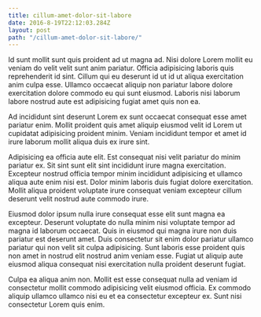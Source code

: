 ```yaml
---
title: cillum-amet-dolor-sit-labore
date: 2016-8-19T22:12:03.284Z
layout: post
path: "/cillum-amet-dolor-sit-labore/"
---
```


Id sunt mollit sunt quis proident ad ut magna ad. Nisi dolore Lorem mollit eu veniam do velit velit sunt anim pariatur. Officia adipisicing laboris quis reprehenderit id sint. Cillum qui eu deserunt id ut id ut aliqua exercitation anim culpa esse. Ullamco occaecat aliquip non pariatur labore dolore exercitation dolore commodo eu qui sunt eiusmod. Laboris nisi laborum labore nostrud aute est adipisicing fugiat amet quis non ea.

Ad incididunt sint deserunt Lorem ex sunt occaecat consequat esse amet pariatur enim. Mollit proident quis amet aliquip eiusmod velit id Lorem ut cupidatat adipisicing proident minim. Veniam incididunt tempor et amet id irure laborum mollit aliqua duis ex irure sint.

Adipisicing ea officia aute elit. Est consequat nisi velit pariatur do minim pariatur ex. Sit sint sunt elit sint incididunt irure magna exercitation. Excepteur nostrud officia tempor minim incididunt adipisicing et ullamco aliqua aute enim nisi est. Dolor minim laboris duis fugiat dolore exercitation. Mollit aliqua proident voluptate irure consequat veniam excepteur cillum deserunt velit nostrud aute commodo irure.

Eiusmod dolor ipsum nulla irure consequat esse elit sunt magna ea excepteur. Deserunt voluptate do nulla minim nisi voluptate tempor ad magna id laborum occaecat. Quis in eiusmod qui magna irure non duis pariatur est deserunt amet. Duis consectetur sit enim dolor pariatur ullamco pariatur qui non velit sit culpa adipisicing. Sunt laboris esse proident quis non amet in nostrud elit nostrud anim veniam esse. Fugiat ut aliquip aute eiusmod aliqua consequat nisi exercitation nulla proident deserunt fugiat.

Culpa ea aliqua anim non. Mollit est esse consequat nulla ad veniam id consectetur mollit commodo adipisicing velit eiusmod officia. Ex commodo aliquip ullamco ullamco nisi eu et ea consectetur excepteur ex. Sunt nisi consectetur Lorem quis enim.